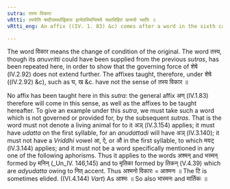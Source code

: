 ```yaml
---
sutra: तस्य विकारः
vRtti: तस्येति षष्ठीसमर्थाद्विकार इत्येतस्मिन्विषये यथाविहितं प्रत्ययो भवति ॥
vRtti_eng: An affix ((IV. 1. 83) &c) comes after a word in the sixth case in construction, in the sense of 'a modification thereof'.

---
```

The word विकार means the change of condition of the original. The word तस्य, though its _anuvritti_ could have been supplied from the previous _sutras_, has been repeated here, in order to show that the governing force of शेषे (IV.2.92) does not extend further. The affixes taught, therefore, under शेषे ((IV.2.92) &c), such as घ, ख &c. have not the sense of तस्य विकार ॥

No affix has been taught here in this _sutra_: the general affix अण् (IV.1.83) therefore will come in this sense, as well as the affixes to be taught hereafter. To give an example under this _sutra_, we must take such a word which is not governed or provided for, by the subsequent _sutras_. That is the word must not denote a living animal for to it अञ् (IV.3.154) applies; it must have _udatta_ on the first syllable, for an _anudattadi_ will have अञ् (IV.3.140); it must not have a _Vriddhi_ vowel आ, ऐ, or औ in the first syllable, to which मयट् (IV.3.144) applies; and it must not be a word specifically mentioned in any one of the following aphorisms. Thus it applies to the words अश्मन् and भस्मन् formed by मनिन् (_Un_IV. 146,145) and to मृतिका formed by तिकन् (V.4.39) which are _adyudatta_ owing to नित् accent. Thus अश्मनो विकारः = आश्मनः ॥ The टि is sometimes elided. ((VI.4.144) _Vart_) As आश्मः ॥ So also भास्मनः and मार्तिकः ॥